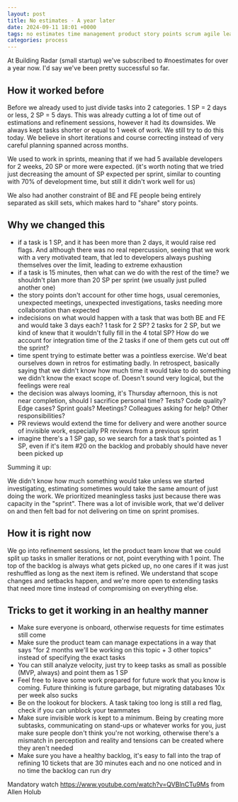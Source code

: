 ```yaml
---
layout: post
title: No estimates - A year later
date: 2024-09-11 18:01 +0000
tags: no estimates time management product story points scrum agile lean burnout startup Allen Holub
categories: process
---
```


At Building Radar (small startup) we've subscribed to #noestimates for over a year now. I'd say we've been pretty successful so far.

## How it worked before

Before we already used to just divide tasks into 2 categories. 1 SP = 2 days or less, 2 SP = 5 days. This was already cutting a lot of time
out of estimations and refinement sessions, however it had its downsides. We always kept tasks shorter or equal to 1 week of work. We still try to do this today. We believe in short iterations and course correcting instead of very careful planning spanned across months.

We used to work in sprints, meaning that if we had 5 available developers for 2 weeks, 20 SP or more were expected. (it's worth noting that we tried just decreasing the amount of SP expected per sprint, similar to counting with 70% of development time, but still it didn't work well for us)

We also had another constraint of BE and FE people being entirely separated as skill sets, which makes hard to "share" story points.

## Why we changed this

- if a task is 1 SP, and it has been more than 2 days, it would raise red flags. And although there was no real repercussion, seeing that we work with a very motivated team, that led to developers always pushing themselves over the limit, leading to extreme exhaustion
- if a task is 15 minutes, then what can we do with the rest of the time? we shouldn't plan more than 20 SP per sprint (we usually just pulled another one)
- the story points don't account for other time hogs, usual ceremonies, unexpected meetings, unexpected investigations, tasks needing more collaboration than expected
- indecisions on what would happen with a task that was both BE and FE and would take 3 days each? 1 task for 2 SP? 2 tasks for 2 SP, but we kind of knew that it wouldn't fully fill in the 4 total SP? How do we account for integration time of the 2 tasks if one of them gets cut out off the sprint?
- time spent trying to estimate better was a pointless exercise. We'd beat ourselves down in retros for estimating badly. In retrospect, basically saying that we didn't know how much time it would take to do something we didn't know the exact scope of. Doesn't sound very logical, but the feelings were real
- the decision was always looming, it's Thursday afternoon, this is not near completion, should I sacrifice personal time? Tests? Code quality? Edge cases? Sprint goals? Meetings? Colleagues asking for help? Other responsibilities?
- PR reviews would extend the time for delivery and were another source of invisible work, especially PR reviews from a previous sprint
- imagine there's a 1 SP gap, so we search for a task that's pointed as 1 SP, even if it's item #20 on the backlog and probably should have never been picked up

Summing it up:

We didn't know how much something would take unless we started investigating, estimating sometimes would take the same amount of just doing the work.
We prioritized meaningless tasks just because there was capacity in the "sprint". There was a lot of invisible work, that we'd deliver on and then felt bad for not delivering on time on sprint promises.

## How it is right now

We go into refinement sessions, let the product team know that we could split up tasks in smaller iterations or not, point everything with 1 point. 
The top of the backlog is always what gets picked up, no one cares if it was just reshuffled as long as the next item is refined. 
We understand that scope changes and setbacks happen, and we're more open to extending tasks that need more time instead of compromising on everything else. 

## Tricks to get it working in an healthy manner

- Make sure everyone is onboard, otherwise requests for time estimates still come
- Make sure the product team can manage expectations in a way that says "for 2 months we'll be working on this topic + 3 other topics" instead of specifying the exact tasks
- You can still analyze velocity, just try to keep tasks as small as possible (MVP, always) and point them as 1 SP
- Feel free to leave some work prepared for future work that you know is coming. Future thinking is future garbage, but migrating databases 10x per week also sucks
- Be on the lookout for blockers. A task taking too long is still a red flag, check if you can unblock your teammates
- Make sure invisible work is kept to a minimum. Being by creating more subtasks, communicating on stand-ups or whatever works for you, just make sure people don't think you're not working, otherwise there's a mismatch in perception and reality and tensions can be created where they aren't needed
- Make sure you have a healthy backlog, it's easy to fall into the trap of refining 10 tickets that are 30 minutes each and no one noticed and in no time the backlog can run dry

Mandatory watch https://www.youtube.com/watch?v=QVBlnCTu9Ms from Allen Holub
